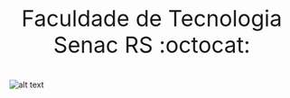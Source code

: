 <p style="text-align: center; font-size: 39px;"> Faculdade de Tecnologia Senac RS <span style="width: 60px; height: 60px;">:octocat:</span> </p>

![alt text](https://s-media-cache-ak0.pinimg.com/736x/16/64/c5/1664c50e43535640ec7cc40d49b0b017.jpg "GitHub")